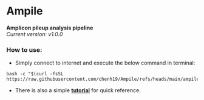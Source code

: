 # Ampile
**Amplicon pileup analysis pipeline**  
*Current version: v1.0.0*  

### How to use:
- Simply connect to internet and execute the below command in terminal: 
```
bash -c "$(curl -fsSL https://raw.githubusercontent.com/chenh19/Ampile/refs/heads/main/ampile.sh)"
```
- There is also a simple [**tutorial**](https://chenh19.github.io/Ampile/) for quick reference.
